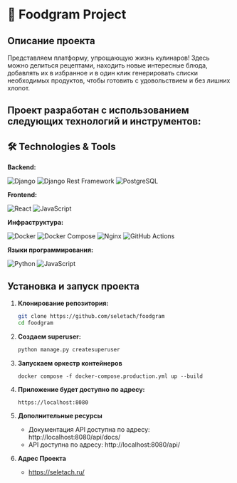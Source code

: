 # 🍲 Foodgram Project

## Описание проекта

Представляем платформу, упрощающую жизнь кулинаров! Здесь можно делиться рецептами, находить новые интересные блюда, добавлять их в избранное и в один клик генерировать списки необходимых продуктов, чтобы готовить с удовольствием и без лишних хлопот.

## Проект разработан с использованием следующих технологий и инструментов:

## 🛠️ Technologies & Tools

**Backend:**

![Django](https://img.shields.io/badge/Django-092E20?style=for-the-badge&logo=django&logoColor=white)
![Django Rest Framework](https://img.shields.io/badge/Django%20REST-ff1709?style=for-the-badge&logo=django&logoColor=white&color=ff1709&labelColor=gray)
![PostgreSQL](https://img.shields.io/badge/PostgreSQL-316192?style=for-the-badge&logo=postgresql&logoColor=white)

**Frontend:**

![React](https://img.shields.io/badge/React-61DAFB?style=for-the-badge&logo=react&logoColor=white)
![JavaScript](https://img.shields.io/badge/JavaScript-F7DF1E?style=for-the-badge&logo=javascript&logoColor=black)

**Инфраструктура:**

![Docker](https://img.shields.io/badge/Docker-2496ED?style=for-the-badge&logo=docker&logoColor=white)
![Docker Compose](https://img.shields.io/badge/Docker%20Compose-2496ED?style=for-the-badge&logo=docker&logoColor=white)
![Nginx](https://img.shields.io/badge/Nginx-009639?style=for-the-badge&logo=nginx&logoColor=white)
![GitHub Actions](https://img.shields.io/badge/GitHub%20Actions-2088FF?style=for-the-badge&logo=github-actions&logoColor=white)

**Языки программирования:**

![Python](https://img.shields.io/badge/Python-3776AB?style=for-the-badge&logo=python&logoColor=white)
![JavaScript](https://img.shields.io/badge/JavaScript-F7DF1E?style=for-the-badge&logo=javascript&logoColor=black)

## Установка и запуск проекта

1. **Клонирование репозитория:**

   ```bash
   git clone https://github.com/seletach/foodgram
   cd foodgram
   ```
2. **Создаем superuser:**
    ```bash
   python manage.py createsuperuser
    ```
3. **Запускаем оркестр контейнеров**
    ```
    docker compose -f docker-compose.production.yml up --build
   ```
4. **Приложение будет доступно по адресу:**
    ```
   https://localhost:8080
   ```
6. **Дополнительные ресурсы**
   - Документация API доступна по адресу: http://localhost:8080/api/docs/
   - API доступна по адресу: http://localhost:8080/api/
7. **Адрес Проекта**
   - https://seletach.ru/
